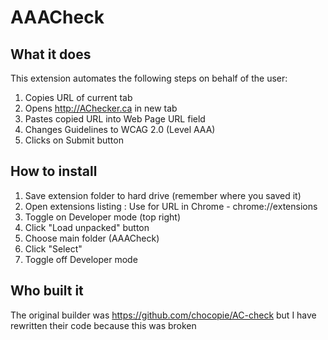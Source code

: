 # AAACheck

## What it does
This extension automates the following steps on behalf of the user:

1. Copies URL of current tab
2. Opens http://AChecker.ca in new tab
3. Pastes copied URL into Web Page URL field
4. Changes Guidelines to WCAG 2.0 (Level AAA)
4. Clicks on Submit button

## How to install
1. Save extension folder to hard drive (remember where you saved it)
2. Open extensions listing : Use for URL in Chrome - chrome://extensions
2. Toggle on Developer mode (top right)
3. Click "Load unpacked" button
4. Choose main folder (AAACheck)
5. Click "Select"
6. Toggle off Developer mode

## Who built it
The original builder was https://github.com/chocopie/AC-check but I have rewritten their code because this was broken

